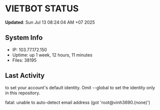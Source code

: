 # VIETBOT STATUS
**Updated**: Sun Jul 13 08:24:04 AM +07 2025

## System Info
- IP: 103.77.172.150
- Uptime: up 1 week, 12 hours, 11 minutes
- Files: 38195

## Last Activity

to set your account's default identity.
Omit --global to set the identity only in this repository.

fatal: unable to auto-detect email address (got 'root@vinh3690.(none)')
